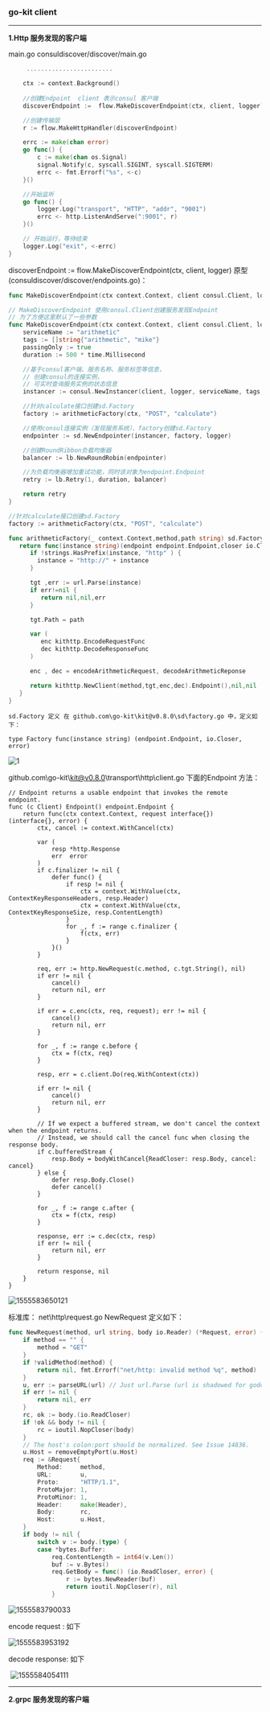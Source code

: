 ### **go-kit client**  

------

**1.Http  服务发现的客户端**          

main.go    consuldiscover/discover/main.go

```go
     ........................

	ctx := context.Background()
                              
	//创建Endpoint  client 表示consul 客户端
	discoverEndpoint :=  flow.MakeDiscoverEndpoint(ctx, client, logger)

	//创建传输层
	r := flow.MakeHttpHandler(discoverEndpoint)

	errc := make(chan error)
	go func() {
		c := make(chan os.Signal)
		signal.Notify(c, syscall.SIGINT, syscall.SIGTERM)
		errc <- fmt.Errorf("%s", <-c)
	}()

	//开始监听
	go func() {
		logger.Log("transport", "HTTP", "addr", "9001")
		errc <- http.ListenAndServe(":9001", r)
	}()

	// 开始运行，等待结束
	logger.Log("exit", <-errc)
}
```

discoverEndpoint :=  flow.MakeDiscoverEndpoint(ctx, client, logger)    原型(consuldiscover/discover/endpoints.go)：    

```go
func MakeDiscoverEndpoint(ctx context.Context, client consul.Client, logger log.Logger) endpoint.Endpoint 

// MakeDiscoverEndpoint 使用consul.Client创建服务发现Endpoint
// 为了方便这里默认了一些参数
func MakeDiscoverEndpoint(ctx context.Context, client consul.Client, logger log.Logger) endpoint.Endpoint {
	serviceName := "arithmetic"
	tags := []string{"arithmetic", "mike"}
	passingOnly := true
	duration := 500 * time.Millisecond

	//基于consul客户端、服务名称、服务标签等信息，
	// 创建consul的连接实例，
	// 可实时查询服务实例的状态信息
	instancer := consul.NewInstancer(client, logger, serviceName, tags, passingOnly)

	//针对calculate接口创建sd.Factory
	factory := arithmeticFactory(ctx, "POST", "calculate")

	//使用consul连接实例（发现服务系统）、factory创建sd.Factory
	endpointer := sd.NewEndpointer(instancer, factory, logger)

	//创建RoundRibbon负载均衡器
	balancer := lb.NewRoundRobin(endpointer)

	//为负载均衡器增加重试功能，同时该对象为endpoint.Endpoint
	retry := lb.Retry(1, duration, balancer)

	return retry
}
```

```go
//针对calculate接口创建sd.Factory
factory := arithmeticFactory(ctx, "POST", "calculate")
```

```go
func arithmeticFactory(_ context.Context,method,path string) sd.Factory{
   return func(instance string)(endpoint endpoint.Endpoint,closer io.Closer,err error) {
      if !strings.HasPrefix(instance, "http" ) {
        instance = "http://" + instance
      }

      tgt ,err := url.Parse(instance)
      if err!=nil {
         return nil,nil,err
      }

      tgt.Path = path

      var (
         enc kithttp.EncodeRequestFunc
         dec kithttp.DecodeResponseFunc
      )

      enc , dec = encodeArithmeticRequest, decodeArithmeticReponse

      return kithttp.NewClient(method,tgt,enc,dec).Endpoint(),nil,nil
   }
}
```

```
sd.Factory 定义 在 github.com\go-kit\kit@v0.8.0\sd\factory.go 中，定义如下：
```

```
type Factory func(instance string) (endpoint.Endpoint, io.Closer, error)
```

![1](<https://github.com/superufo/go-kit0001/blob/master/img/1.png>)

github.com\go-kit\kit@v0.8.0\transport\http\client.go 下面的Endpoint 方法：

```
// Endpoint returns a usable endpoint that invokes the remote endpoint.
func (c Client) Endpoint() endpoint.Endpoint {
	return func(ctx context.Context, request interface{}) (interface{}, error) {
		ctx, cancel := context.WithCancel(ctx)

		var (
			resp *http.Response
			err  error
		)
		if c.finalizer != nil {
			defer func() {
				if resp != nil {
					ctx = context.WithValue(ctx, ContextKeyResponseHeaders, resp.Header)
					ctx = context.WithValue(ctx, ContextKeyResponseSize, resp.ContentLength)
				}
				for _, f := range c.finalizer {
					f(ctx, err)
				}
			}()
		}

		req, err := http.NewRequest(c.method, c.tgt.String(), nil)
		if err != nil {
			cancel()
			return nil, err
		}

		if err = c.enc(ctx, req, request); err != nil {
			cancel()
			return nil, err
		}

		for _, f := range c.before {
			ctx = f(ctx, req)
		}

		resp, err = c.client.Do(req.WithContext(ctx))

		if err != nil {
			cancel()
			return nil, err
		}

		// If we expect a buffered stream, we don't cancel the context when the endpoint returns.
		// Instead, we should call the cancel func when closing the response body.
		if c.bufferedStream {
			resp.Body = bodyWithCancel{ReadCloser: resp.Body, cancel: cancel}
		} else {
			defer resp.Body.Close()
			defer cancel()
		}

		for _, f := range c.after {
			ctx = f(ctx, resp)
		}

		response, err := c.dec(ctx, resp)
		if err != nil {
			return nil, err
		}

		return response, nil
	}
}
```

![1555583650121](C:\Users\Administrator\AppData\Roaming\Typora\typora-user-images\1555583650121.png)



 标准库： net\http\request.go  NewRequest 定义如下：

```go
func NewRequest(method, url string, body io.Reader) (*Request, error) {
	if method == "" {
		method = "GET"
	}
	if !validMethod(method) {
		return nil, fmt.Errorf("net/http: invalid method %q", method)
	}
	u, err := parseURL(url) // Just url.Parse (url is shadowed for godoc).
	if err != nil {
		return nil, err
	}
	rc, ok := body.(io.ReadCloser)
	if !ok && body != nil {
		rc = ioutil.NopCloser(body)
	}
	// The host's colon:port should be normalized. See Issue 14836.
	u.Host = removeEmptyPort(u.Host)
	req := &Request{
		Method:     method,
		URL:        u,
		Proto:      "HTTP/1.1",
		ProtoMajor: 1,
		ProtoMinor: 1,
		Header:     make(Header),
		Body:       rc,
		Host:       u.Host,
	}
	if body != nil {
		switch v := body.(type) {
		case *bytes.Buffer:
			req.ContentLength = int64(v.Len())
			buf := v.Bytes()
			req.GetBody = func() (io.ReadCloser, error) {
				r := bytes.NewReader(buf)
				return ioutil.NopCloser(r), nil
			}
```

![1555583790033](C:\Users\Administrator\AppData\Roaming\Typora\typora-user-images\1555583790033.png)

encode request : 如下

![1555583953192](C:\Users\Administrator\AppData\Roaming\Typora\typora-user-images\1555583953192.png)

decode response: 如下

​         ![1555584054111](C:\Users\Administrator\AppData\Roaming\Typora\typora-user-images\1555584054111.png)



------

**2.grpc 服务发现的客户端**      
